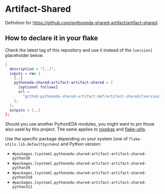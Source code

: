 # Artifact-Shared

Definition for <https://github.com/pythoneda-shared-artifact/artifact-shared>.

## How to declare it in your flake

Check the latest tag of this repository and use it instead of the `[version]` placeholder below.

```nix
{
  description = "[..]";
  inputs = rec {
    [..]
    pythoneda-shared-artifact-artifact-shared = {
      [optional follows]
      url =
        "github:pythoneda-shared-artifact-def/artifact-shared/[version]";
    };
  };
  outputs = [..]
};
```

Should you use another PythonEDA modules, you might want to pin those also used by this project. The same applies to [nixpkgs](https://github.com/nixos/nixpkgs "nixpkgs") and [flake-utils](https://github.com/numtide/flake-utils "flake-utils").

Use the specific package depending on your system (one of `flake-utils.lib.defaultSystems`) and Python version:

- `#packages.[system].pythoneda-shared-artifact-artifact-shared-python38` 
- `#packages.[system].pythoneda-shared-artifact-artifact-shared-python39` 
- `#packages.[system].pythoneda-shared-artifact-artifact-shared-python310` 
- `#packages.[system].pythoneda-shared-artifact-artifact-shared-python311` 
